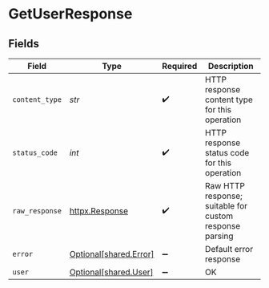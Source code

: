 # GetUserResponse


## Fields

| Field                                                        | Type                                                         | Required                                                     | Description                                                  |
| ------------------------------------------------------------ | ------------------------------------------------------------ | ------------------------------------------------------------ | ------------------------------------------------------------ |
| `content_type`                                               | *str*                                                        | :heavy_check_mark:                                           | HTTP response content type for this operation                |
| `status_code`                                                | *int*                                                        | :heavy_check_mark:                                           | HTTP response status code for this operation                 |
| `raw_response`                                               | [httpx.Response](https://www.python-httpx.org/api/#response) | :heavy_check_mark:                                           | Raw HTTP response; suitable for custom response parsing      |
| `error`                                                      | [Optional[shared.Error]](../../models/shared/error.md)       | :heavy_minus_sign:                                           | Default error response                                       |
| `user`                                                       | [Optional[shared.User]](../../models/shared/user.md)         | :heavy_minus_sign:                                           | OK                                                           |